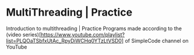 #  MultiThreading | Practice

Introduction to multithreading | Practice
Programs made according to the (video series)[https://www.youtube.com/playlist?list=PLQOaTSbfxUtAc_RpyDiWCHq0YTzLtVSD0] of SimpleCode channel on YouTube